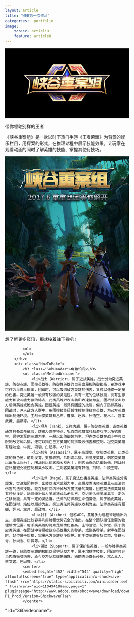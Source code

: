 ```yaml
---
layout: article 
title: "WEB第一次作品"
categories:  portfolio
image:
    teaser: article8
    feature: article8
---
```

<body>
		<div class="Header"="text-align:center;">
			<a href="/" class="LogoWrapper"><img src="images/picture1.jpg" alt="Scone O'Clock logo" /></a>
			<p class="Strap">带你领略别样的王者</p>
		</div>
		<div class="IntroWrapper">
			<p class="IntroText">《峡谷重案组》是一款以时下热门手游《王者荣耀》为背景的娱乐栏目，用探案的形式，在推理过程中展示技能效果，让玩家在观看动画的同时了解英雄的技能、掌握其使用技巧。</p>
			<div class="MoneyShot">
				<img class="MoneyShotImg" src="images/picture2.jpg" alt="Incredible scones" />
			</div>
		</div>
		<p>想了解更多资讯，那就接着往下看吧！</p>
		<div class="角色设定">
			
			<ul>
			</ul>
		</div>
		<div class="HowToMake">
			<h3 class="SubHeader">角色设定</h3>
			<ol class="MethodWrapper">
				<li>战士（Warrior），属于近战英雄，战士分为突进英雄、防御英雄、团控英雄等，防御性英雄的自带血量和防御都高，在游戏中可作为半肉半输出，团战时，可以吸收敌方英雄的伤害，又可以造成一定量的伤害。突进英雄一般具有较强的灵活性，具有一定的位移技能，具有生存能力和攻击能力强的特点，此类英雄以攻击装和攻速装为主，团战时攻击敌方后排英雄或脆皮英雄。团控英雄一般具有团控的技能，偏向于防御英雄，团战时，冲入敌方人群中，用团控技能短暂性控制住敌方英雄，为己方英雄输出制造环境。主战士类英雄有吕布、曹操、赵云、孙悟空、花木兰、宫本武藏、露娜等。</li>
				<li>坦克（Tank），又称肉盾，属于防御类英雄，该类英雄通常具备生命值高、防御力强等特点，坦克类英雄在对战游戏中以吸收伤害，保护友军的英雄为主，一般以出防御装为主。坦克类英雄在战斗中可以限制敌方的后排，还可以挡在己方英雄的前排吸收伤害和控制。坦克类英雄有程咬金、牛魔、项羽、白起等。</li>
				<li>刺客（Assassin），属于高爆发、收割类英雄，此类英雄的特色是，前期发育，支援收割，后期切后排，秒脆皮英雄，刺客类英雄以出攻击装为主，团战时以偷袭和收割为主，刺客自身的防御较低，团战时应尽量避免被控制和集火攻击。主刺客类英雄有韩信、荆轲、兰陵王等。</li>
				<li>法师（Mage），属于魔法伤害类英雄，法师类英雄分高爆发、突进和团控等，出装以法术武器为主，高爆发类法师英雄具有高法师伤害的法师技能，能在短时间内秒掉敌方魔抗低的英雄，团控类法师英雄具有控制技能，能持续对敌方英雄造成法术伤害，突进类法师英雄具有一定的位移技能，具有一定的灵活度。法师的防御和生命值偏低，属于脆皮英雄，在团战时，站位以后排为主，突进类法师英雄以收割为主。法师类英雄有貂蝉、妲己、芈月、嬴政等。</li>
				<li>射手（Archer），俗称ADC，英雄多为远程物理输出为主，远程英雄比较容易利用射程优势安全的输出，在整个团队担任重要的物理输出位置，射手类英雄的特点是输出伤害高，生命值低，防御低、属于脆皮类英雄，在团战中容易被敌方英雄集火先秒杀，或偷袭秒杀。射手在团战时，站位属于后排，需要己方英雄给予保护。射手类英雄有狄仁杰、鲁班七号、孙尚香、后羿等。</li>
				<li>辅助（Support），属于保护性英雄，一般与射手类英雄一路，辅助类英雄的技能以保护队友为主，属于增益性技能，团战时可充当肉盾吸收伤害，还可以为队友提供属性。辅助类英雄有孙膑、太乙真人、蔡文姬、庄周等。</li>
            <center>
			<embed height="452" width="544" quality="high" allowfullscreen="true" type="application/x-shockwave-flash" src="https://static-s.bilibili.com/miniloader.swf " flashvars="aid=11849418&amp;page=1" pluginspage="http://www.adobe.com/shockwave/download/download.cgi?P1_Prod_Version=ShockwaveFlash 
            </center>
" id="360videoname">
			</ol>
		</div>
	<style type="text/css">
	* {
	box-sizing: border-box;
}

body {
	padding: 1rem .5rem;
	font-size: 1.3rem;
	line-height: 1.2;
	max-width: 60rem;
	margin: 0 auto;
	color: #333;
}

img {
	max-width: 100%;
}

.Header {
	text-align: center;
	border-bottom: 8px double #f9f9f9;
	margin-bottom: 2rem;
	padding-bottom: 1rem;
}

.Strap {
	font-size: 1rem;
}


.MoneyShot {
	position: relative;
}

.MoneyShotImg {
	border: 6px solid #e8cfa9;
	border-radius: 4px;
}

.LogoWrapper {
	display: block;
}

.ImageCaption {
	font-size: .75rem;
	position: absolute;
	bottom: .5rem;
	right: 1rem;
}

.IntroText {
	font-size: 1.8rem;
	font-style: italic;
}

.MethodWrapper li {
	padding: .4rem 0;
}

.MethodWrapper li:after {
	content: "✼";
	display: block;
	text-align: center;
	margin: 1rem 0 .5rem 0;
	color: #eee;
}

@media screen and (min-width: 50rem) {
	body {
		border-left: 4px solid #f9f9f9;
		border-right: 4px solid #f9f9f9;
		padding: 1rem 2rem;
	}

	.IntroWrapper {
		display: table;
		table-layout: fixed;
		width: 100%;
	}

	.MoneyShot,
	.IntroText {
		display: table-cell;
		width: 50%;
		vertical-align: middle;
		text-align: center;
	}

	.IntroText {
		padding: .5rem;
		font-size: 2.5rem;
		text-align: left;
		position: relative;
	}

	.Ingredients {
		font-size: .9rem;
		float: right;
		padding: 1rem;
		margin: 0 0 .5rem 1rem;
		border-radius: 3px;
		background-color: #ffffdf;
		border: 2px solid #e8cfa9;
	}

	.Ingredients h3 {
		margin: 0;
	}
}
</style>
</body>